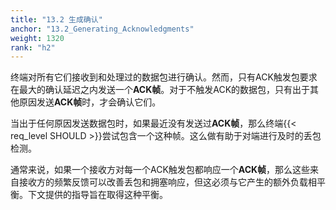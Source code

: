 ```yaml
---
title: "13.2 生成确认"
anchor: "13.2_Generating_Acknowledgments"
weight: 1320
rank: "h2"
---
```


终端对所有它们接收到和处理过的数据包进行确认。然而，只有ACK触发包要求在最大的确认延迟之内发送一个**ACK帧**。对于不触发ACK的数据包，只有出于其他原因发送**ACK帧**时，才会确认它们。

当出于任何原因发送数据包时，如果最近没有发送过**ACK帧**，那么终端{{< req_level SHOULD >}}尝试包含一个这种帧。这么做有助于对端进行及时的丢包检测。

通常来说，如果一个接收方对每一个ACK触发包都响应一个**ACK帧**，那么这些来自接收方的频繁反馈可以改善丢包和拥塞响应，但这必须与它产生的额外负载相平衡。下文提供的指导旨在取得这种平衡。
